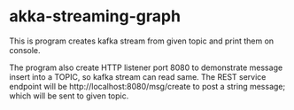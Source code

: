 # akka-streaming-graph
This is program creates kafka stream from given topic and print them on console. <br/>

The program also create HTTP listener port 8080 to demonstrate message insert into a TOPIC, so kafka stream can read same. The REST service endpoint will be http://localhost:8080/msg/create to post a string message; which will be sent to given topic.

